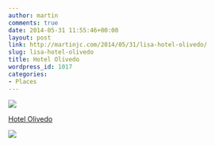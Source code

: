 ```yaml
---
author: martin
comments: true
date: 2014-05-31 11:55:46+00:00
layout: post
link: http://martinjc.com/2014/05/31/lisa-hotel-olivedo/
slug: lisa-hotel-olivedo
title: Hotel Olivedo
wordpress_id: 1017
categories:
- Places
---
```


![](https://irs0.4sqi.net/img/general/original/790204_aErRDcar_4SOUiYpE6xxQrUd9zBWW7rF-rv7wSG75ws.jpg)  


[Hotel Olivedo](http://4sq.com/o0Mo08)




![](http://ift.tt/1oG9nmI)
